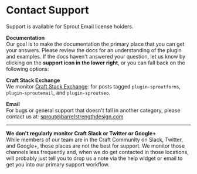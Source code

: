 # Contact Support

Support is available for Sprout Email license holders.

**Documentation**<br>
Our goal is to make the documentation the primary place that you can get your answers. Please review the docs for an understanding of the plugin and examples.  If the docs haven't answered your question, let us know by clicking on the **support icon in the lower right**, or you can fall back on the following options:

**Craft Stack Exchange**<br>
We monitor [Craft Stack Exchange](https://craftcms.stackexchange.com/): for posts tagged `plugin-sproutforms`, `plugin-sproutemail`, and `plugin-sproutseo`.

**Email**<br>
For bugs or general support that doesn't fall in another category, please contact us at: <a href="mailto:sprout@barrelstrengthdesign.com" target="_blank">sprout@barrelstrengthdesign.com</a>

----

**We don't regularly monitor Craft Slack or Twitter or Google+**<br>
While members of our team are in the Craft Community on Slack, Twitter, and Google+, those places are not the best for support.  We monitor those channels less frequently and, when we do get contacted in those locations, will probably just tell you to drop us a note via the help widget or email to get you into our primary support workflow.